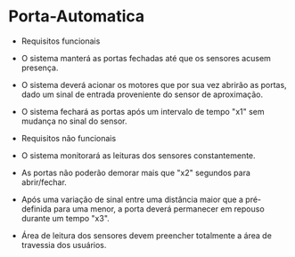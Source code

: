 # Porta-Automatica



* Requisitos funcionais

- O sistema manterá as portas fechadas até que os sensores acusem presença.

- O sistema deverá acionar os motores que por sua vez abrirão as portas, dado um sinal de entrada proveniente do sensor de aproximação.

- O sistema fechará as portas após um intervalo de tempo "x1" sem mudança no sinal do sensor.


* Requisitos não funcionais

- O sistema monitorará as leituras dos sensores constantemente.

- As portas não poderão demorar mais que "x2" segundos para abrir/fechar.

- Após uma variação de sinal entre uma distância maior que a pré-definida para uma menor, a porta deverá permanecer em repouso durante um tempo "x3".

- Área de leitura dos sensores devem preencher totalmente a área de travessia dos usuários.


